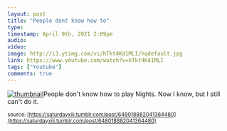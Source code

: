```yaml
---
layout: post
title: "People dont know how to"
type: 
timestamp: April 9th, 2021 2:09pm
audio: 
video: 
image: http://i3.ytimg.com/vi/hTkt4Kd1MLI/hqdefault.jpg
link: https://www.youtube.com/watch?v=hTkt4Kd1MLI
tags: ["Youtube"]
comments: true
---
```

[![thumbnail](http://i3.ytimg.com/vi/hTkt4Kd1MLI/hqdefault.jpg)](https://www.youtube.com/watch?v=hTkt4Kd1MLI)People don't know how to play Nights.  Now I know, but I still can't do it.

<small>source: [https://saturdayxiii.tumblr.com/post/648018882041364480](https://saturdayxiii.tumblr.com/post/648018882041364480)</small>
